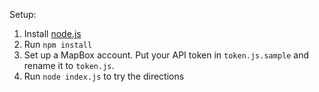 Setup:
1. Install [node.js](https://nodejs.org/en/)
2. Run `npm install`
3. Set up a MapBox account. Put your API token in `token.js.sample` and rename it to `token.js`.
4. Run `node index.js` to try the directions